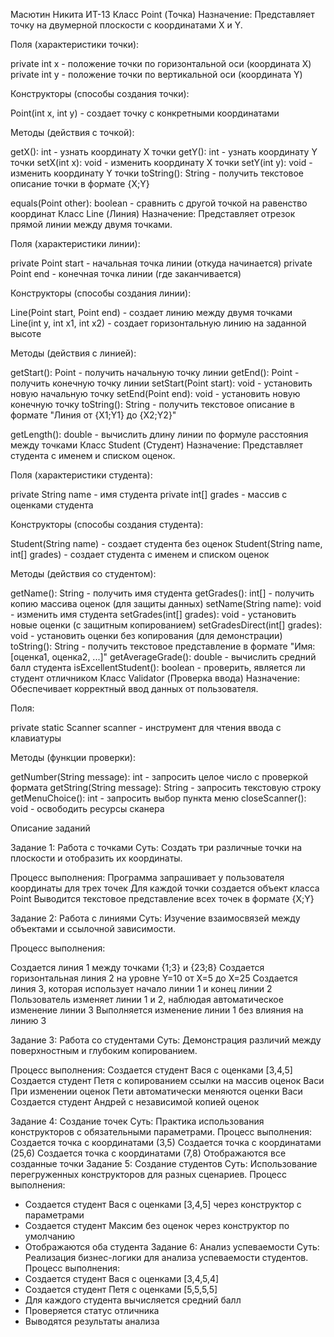 Масютин Никита ИТ-13
Класс Point (Точка)
Назначение: Представляет точку на двумерной плоскости с координатами X и Y.

Поля (характеристики точки):

private int x - положение точки по горизонтальной оси (координата X)
private int y - положение точки по вертикальной оси (координата Y)

Конструкторы (способы создания точки):

Point(int x, int y) - создает точку с конкретными координатами

Методы (действия с точкой):

getX(): int - узнать координату X точки
getY(): int - узнать координату Y точки
setX(int x): void - изменить координату X точки
setY(int y): void - изменить координату Y точки
toString(): String - получить текстовое описание точки в формате {X;Y}

equals(Point other): boolean - сравнить с другой точкой на равенство координат
Класс Line (Линия)
Назначение: Представляет отрезок прямой линии между двумя точками.

Поля (характеристики линии):

private Point start - начальная точка линии (откуда начинается)
private Point end - конечная точка линии (где заканчивается)

Конструкторы (способы создания линии):

Line(Point start, Point end) - создает линию между двумя точками
Line(int y, int x1, int x2) - создает горизонтальную линию на заданной высоте

Методы (действия с линией):

getStart(): Point - получить начальную точку линии
getEnd(): Point - получить конечную точку линии
setStart(Point start): void - установить новую начальную точку
setEnd(Point end): void - установить новую конечную точку
toString(): String - получить текстовое описание в формате "Линия от {X1;Y1} до {X2;Y2}"

getLength(): double - вычислить длину линии по формуле расстояния между точками
Класс Student (Студент)
Назначение: Представляет студента с именем и списком оценок.

Поля (характеристики студента):

private String name - имя студента
private int[] grades - массив с оценками студента

Конструкторы (способы создания студента):

Student(String name) - создает студента без оценок
Student(String name, int[] grades) - создает студента с именем и списком оценок

Методы (действия со студентом):

getName(): String - получить имя студента
getGrades(): int[] - получить копию массива оценок (для защиты данных)
setName(String name): void - изменить имя студента
setGrades(int[] grades): void - установить новые оценки (с защитным копированием)
setGradesDirect(int[] grades): void - установить оценки без копирования (для демонстрации)
toString(): String - получить текстовое представление в формате "Имя: [оценка1, оценка2, ...]"
getAverageGrade(): double - вычислить средний балл студента
isExcellentStudent(): boolean - проверить, является ли студент отличником
Класс Validator (Проверка ввода)
Назначение: Обеспечивает корректный ввод данных от пользователя.

Поля:

private static Scanner scanner - инструмент для чтения ввода с клавиатуры

Методы (функции проверки):

getNumber(String message): int - запросить целое число с проверкой формата
getString(String message): String - запросить текстовую строку
getMenuChoice(): int - запросить выбор пункта меню
closeScanner(): void - освободить ресурсы сканера

Описание заданий

Задание 1: Работа с точками
Суть: Создать три различные точки на плоскости и отобразить их координаты.

Процесс выполнения:
Программа запрашивает у пользователя координаты для трех точек
Для каждой точки создается объект класса Point
Выводится текстовое представление всех точек в формате {X;Y}

Задание 2: Работа с линиями
Суть: Изучение взаимосвязей между объектами и ссылочной зависимости.

Процесс выполнения:

Создается линия 1 между точками {1;3} и {23;8}
Создается горизонтальная линия 2 на уровне Y=10 от X=5 до X=25
Создается линия 3, которая использует начало линии 1 и конец линии 2
Пользователь изменяет линии 1 и 2, наблюдая автоматическое изменение линии 3
Выполняется изменение линии 1 без влияния на линию 3

Задание 3: Работа со студентами
Суть: Демонстрация различий между поверхностным и глубоким копированием.

Процесс выполнения:
Создается студент Вася с оценками [3,4,5]
Создается студент Петя с копированием ссылки на массив оценок Васи
При изменении оценок Пети автоматически меняются оценки Васи
Создается студент Андрей с независимой копией оценок

Задание 4: Создание точек
Суть: Практика использования конструкторов с обязательными параметрами.
Процесс выполнения:
Создается точка с координатами (3,5)
Создается точка с координатами (25,6)
Создается точка с координатами (7,8)
Отображаются все созданные точки
Задание 5: Создание студентов
Суть: Использование перегруженных конструкторов для разных сценариев.
Процесс выполнения:
- Создается студент Вася с оценками [3,4,5] через конструктор с параметрами
- Создается студент Максим без оценок через конструктор по умолчанию
- Отображаются оба студента
Задание 6: Анализ успеваемости
Суть: Реализация бизнес-логики для анализа успеваемости студентов.
Процесс выполнения:
- Создается студент Вася с оценками [3,4,5,4]
- Создается студент Петя с оценками [5,5,5,5]
- Для каждого студента вычисляется средний балл
- Проверяется статус отличника
- Выводятся результаты анализа
